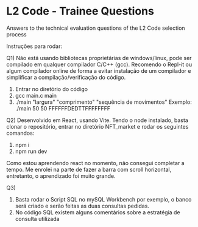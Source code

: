 # L2 Code - Trainee Questions

Answers to the technical evaluation questions of the L2 Code selection process

Instruções para rodar:

Q1) Não está usando bibliotecas proprietárias de windows/linux, pode ser compilado em qualquer compilador C/C++ (gcc). Recomendo o Repl-it ou algum compilador online de forma a evitar instalação de um compilador e simplificar a compilação/verificação do código. 

1) Entrar no diretório do código 
2) gcc main.c main
3) ./main "largura" "comprimento" "sequência de movimentos" 
Exemplo: ./main 50 50 FFFFFFDEDTTFFFFFFFF

Q2) Desenvolvido em React, usando Vite. Tendo o node instalado, basta clonar o repositório, entrar no diretório NFT_market e rodar os seguintes comandos:
1) npm i
2) npm run dev

Como estou aprendendo react no momento, não consegui completar a tempo. Me enrolei na parte de fazer a barra com scroll horizontal, entretanto, o aprendizado foi muito grande. 

Q3)

1) Basta rodar o Script SQL no mySQL Workbench por exemplo, o banco será criado e serão feitas as duas consultas pedidas.
2) No código SQL existem alguns comentários sobre a estratégia de consulta utilizada
